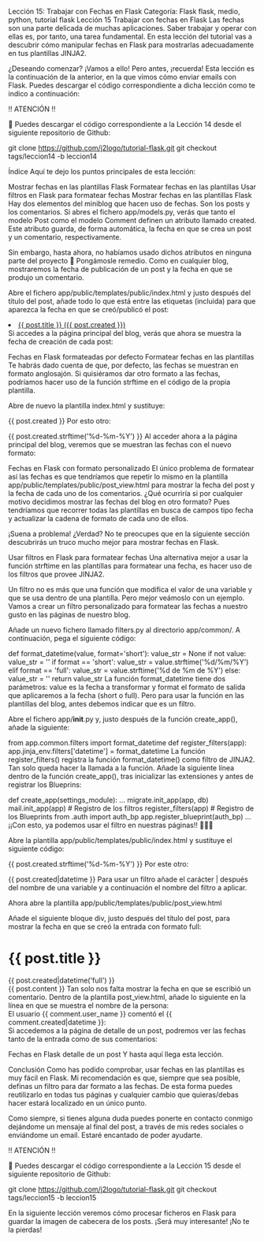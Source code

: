 Lección 15: Trabajar con Fechas en Flask
Categoría: Flask
flask, medio, python, tutorial flask
Lección 15 Trabajar con fechas en Flask
Las fechas son una parte delicada de muchas aplicaciones. Saber trabajar y operar con ellas es, por tanto, una tarea fundamental. En esta lección del tutorial vas a descubrir cómo manipular fechas en Flask para mostrarlas adecuadamente en tus plantillas JINJA2.

¿Deseando comenzar? ¡Vamos a ello! Pero antes, ¡recuerda! Esta lección es la continuación de la anterior, en la que vimos cómo enviar emails con Flask. Puedes descargar el código correspondiente a dicha lección como te indico a continuación:

‼️ ATENCIÓN ‼️

🎯 Puedes descargar el código correspondiente a la Lección 14 desde el siguiente repositorio de Github:

git clone https://github.com/j2logo/tutorial-flask.git
git checkout tags/leccion14 -b leccion14

Índice
Aquí te dejo los puntos principales de esta lección:

Mostrar fechas en las plantillas Flask
Formatear fechas en las plantillas
Usar filtros en Flask para formatear fechas
Mostrar fechas en las plantillas Flask
Hay dos elementos del miniblog que hacen uso de fechas. Son los posts y los comentarios. Si abres el fichero app/models.py, verás que tanto el modelo Post como el modelo Comment definen un atributo llamado created. Este atributo guarda, de forma automática, la fecha en que se crea un post y un comentario, respectivamente.

Sin embargo, hasta ahora, no habíamos usado dichos atributos en ninguna parte del proyecto 🤔 Pongámosle remedio. Como en cualquier blog, mostraremos la fecha de publicación de un post y la fecha en que se produjo un comentario.

Abre el fichero app/public/templates/public/index.html y justo después del título del post, añade todo lo que está entre las etiquetas <span> (incluida) para que aparezca la fecha en que se creó/publicó el post:

<li>
    <a href="{{ url_for('public.show_post', slug=post.title_slug) }}">
        {{ post.title }} <span class="postCreated">({{ post.created }})</span>
    </a>
</li>
Si accedes a la página principal del blog, verás que ahora se muestra la fecha de creación de cada post:

Fechas en Flask formateadas por defecto
Formatear fechas en las plantillas
Te habrás dado cuenta de que, por defecto, las fechas se muestran en formato anglosajón. Si quisiéramos dar otro formato a las fechas, podríamos hacer uso de la función strftime en el código de la propia plantilla.

Abre de nuevo la plantilla index.html y sustituye:

{{ post.created }}
Por esto otro:

{{ post.created.strftime('%d-%m-%Y') }}
Al acceder ahora a la página principal del blog, veremos que se muestran las fechas con el nuevo formato:

Fechas en Flask con formato personalizado
El único problema de formatear así las fechas es que tendríamos que repetir lo mismo en la plantilla app/public/templates/public/post_view.html para mostrar la fecha del post y la fecha de cada uno de los comentarios. ¿Qué ocurriría si por cualquier motivo decidimos mostrar las fechas del blog en otro formato? Pues tendríamos que recorrer todas las plantillas en busca de campos tipo fecha y actualizar la cadena de formato de cada uno de ellos.

¡Suena a problema! ¿Verdad? No te preocupes que en la siguiente sección descubrirás un truco mucho mejor para mostrar fechas en Flask.

Usar filtros en Flask para formatear fechas
Una alternativa mejor a usar la función strftime en las plantillas para formatear una fecha, es hacer uso de los filtros que provee JINJA2.

Un filtro no es más que una función que modifica el valor de una variable y que se usa dentro de una plantilla. Pero mejor veámoslo con un ejemplo. Vamos a crear un filtro personalizado para formatear las fechas a nuestro gusto en las páginas de nuestro blog.

Añade un nuevo fichero llamado filters.py al directorio app/common/. A continuación, pega el siguiente código:

def format_datetime(value, format='short'):
    value_str = None
    if not value:
        value_str = ''
    if format == 'short':
        value_str = value.strftime('%d/%m/%Y')
    elif format == 'full':
        value_str = value.strftime('%d de %m de %Y')
    else:
        value_str = ''
    return value_str
La función format_datetime tiene dos parámetros: value es la fecha a transformar y format el formato de salida que aplicaremos a la fecha (short o full). Pero para usar la función en las plantillas del blog, antes debemos indicar que es un filtro.

Abre el fichero app/__init__.py y, justo después de la función create_app(), añade la siguiente:

from app.common.filters import format_datetime
def register_filters(app):
    app.jinja_env.filters['datetime'] = format_datetime
La función register_filters() registra la función format_datetime() como filtro de JINJA2. Tan solo queda hacer la llamada a la función. Añade la siguiente línea dentro de la función create_app(), tras inicializar las extensiones y antes de registrar los Blueprins:

def create_app(settings_module):
    ...
    migrate.init_app(app, db)
    mail.init_app(app)
    # Registro de los filtros
    register_filters(app)
    # Registro de los Blueprints
    from .auth import auth_bp
    app.register_blueprint(auth_bp)
    ...
¡¡Con esto, ya podemos usar el filtro en nuestras páginas!! 💃🏻🎉

Abre la plantilla app/public/templates/public/index.html y sustituye el siguiente código:

{{ post.created.strftime('%d-%m-%Y') }}
Por este otro:

{{ post.created|datetime }}
Para usar un filtro añade el carácter | después del nombre de una variable y a continuación el nombre del filtro a aplicar.

Ahora abre la plantilla app/public/templates/public/post_view.html

Añade el siguiente bloque div, justo después del título del post, para mostrar la fecha en que se creó la entrada con formato full:

<h1>{{ post.title }}</h1>
<div>
    <span class="blogDate">{{ post.created|datetime('full') }}</span>
</div>
{{ post.content }}
Tan solo nos falta mostrar la fecha en que se escribió un comentario. Dentro de la plantilla post_view.html, añade lo siguiente en la línea en que se muestra el nombre de la persona:

<div>
    El usuario {{ comment.user_name }} comentó el <span class="blogDate">{{ comment.created|datetime }}</span>:
</div>
Si accedemos a la página de detalle de un post, podremos ver las fechas tanto de la entrada como de sus comentarios:

Fechas en Flask detalle de un post
Y hasta aquí llega esta lección.

Conclusión
Como has podido comprobar, usar fechas en las plantillas es muy fácil en Flask. Mi recomendación es que, siempre que sea posible, definas un filtro para dar formato a las fechas. De esta forma puedes reutilizarlo en todas tus páginas y cualquier cambio que quieras/debas hacer estará localizado en un único punto.

Como siempre, si tienes alguna duda puedes ponerte en contacto conmigo dejándome un mensaje al final del post, a través de mis redes sociales o enviándome un email. Estaré encantado de poder ayudarte.

‼️ ATENCIÓN ‼️

🎯 Puedes descargar el código correspondiente a la Lección 15 desde el siguiente repositorio de Github:

git clone https://github.com/j2logo/tutorial-flask.git
git checkout tags/leccion15 -b leccion15

En la siguiente lección veremos cómo procesar ficheros en Flask para guardar la imagen de cabecera de los posts. ¡Será muy interesante! ¡No te la pierdas!
